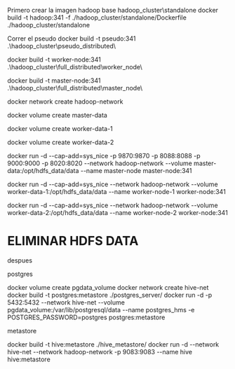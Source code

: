 Primero crear la imagen hadoop base
hadoop_cluster\standalone
docker build -t hadoop:341 -f ./hadoop_cluster/standalone/Dockerfile ./hadoop_cluster/standalone

Correr el pseudo
docker build -t pseudo:341 .\hadoop_cluster\pseudo_distributed\

docker build -t worker-node:341 .\hadoop_cluster\full_distributed\worker_node\

docker build -t master-node:341 .\hadoop_cluster\full_distributed\master_node\

docker network create hadoop-network

docker volume create master-data

docker volume create worker-data-1

docker volume create worker-data-2

docker run -d --cap-add=sys_nice -p 9870:9870 -p 8088:8088 -p 9000:9000 -p 8020:8020 --network hadoop-network --volume master-data:/opt/hdfs_data/data --name master-node master-node:341

docker run -d --cap-add=sys_nice --network hadoop-network --volume worker-data-1:/opt/hdfs_data/data --name worker-node-1 worker-node:341

docker run -d --cap-add=sys_nice --network hadoop-network --volume worker-data-2:/opt/hdfs_data/data --name worker-node-2 worker-node:341

# ELIMINAR HDFS DATA

despues

postgres

docker volume create pgdata_volume
docker network create hive-net
docker build -t postgres:metastore ./postgres_server/
docker run -d -p 5432:5432 --network hive-net --volume pgdata_volume:/var/lib/postgresql/data --name postgres_hms -e POSTGRES_PASSWORD=postgres postgres:metastore

metastore

docker build -t hive:metastore ./hive_metastore/
docker run -d --network hive-net --network hadoop-network -p 9083:9083 --name hive hive:metastore
